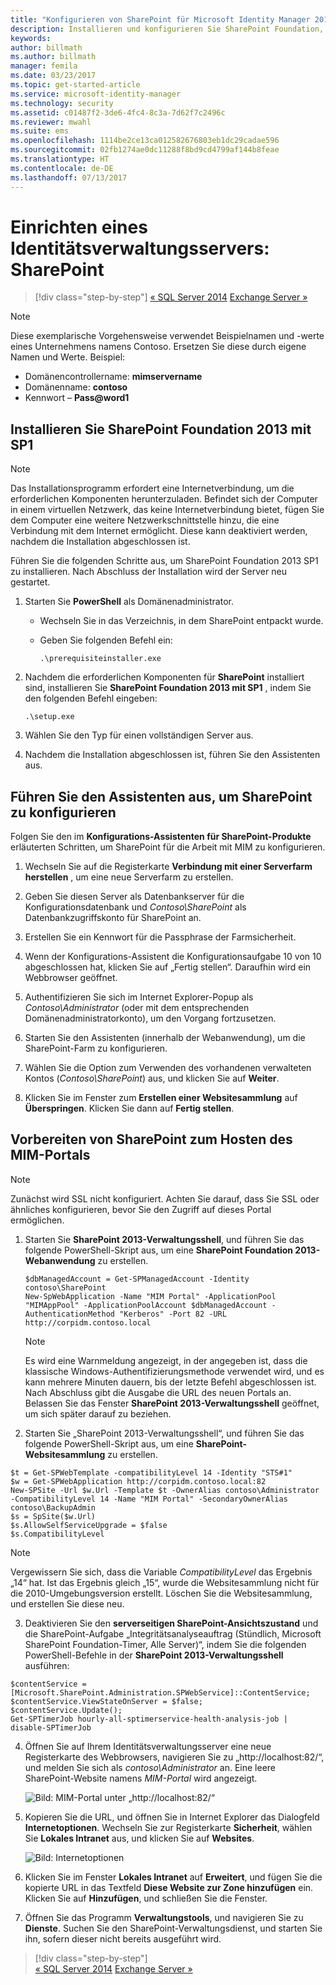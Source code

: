 ```yaml
---
title: "Konfigurieren von SharePoint für Microsoft Identity Manager 2016 | Microsoft-Dokumentation"
description: Installieren und konfigurieren Sie SharePoint Foundation, sodass es die MIM-Portalseite hosten kann.
keywords: 
author: billmath
ms.author: billmath
manager: femila
ms.date: 03/23/2017
ms.topic: get-started-article
ms.service: microsoft-identity-manager
ms.technology: security
ms.assetid: c01487f2-3de6-4fc4-8c3a-7d62f7c2496c
ms.reviewer: mwahl
ms.suite: ems
ms.openlocfilehash: 1114be2ce13ca012582676803eb1dc29cadae596
ms.sourcegitcommit: 02fb1274ae0dc11288f8bd9cd4799af144b8feae
ms.translationtype: HT
ms.contentlocale: de-DE
ms.lasthandoff: 07/13/2017
---
```

# <a name="set-up-an-identity-management-server-sharepoint"></a>Einrichten eines Identitätsverwaltungsservers: SharePoint

>[!div class="step-by-step"]
[« SQL Server 2014](prepare-server-sql2014.md)
[Exchange Server »](prepare-server-exchange.md)

> [!NOTE]
> Diese exemplarische Vorgehensweise verwendet Beispielnamen und -werte eines Unternehmens namens Contoso. Ersetzen Sie diese durch eigene Namen und Werte. Beispiel:
> - Domänencontrollername: **mimservername**
> - Domänenname: **contoso**
> - Kennwort – **Pass@word1**


## <a name="install-sharepoint-foundation-2013-with-sp1"></a>Installieren Sie **SharePoint Foundation 2013 mit SP1**

> [!NOTE]
> Das Installationsprogramm erfordert eine Internetverbindung, um die erforderlichen Komponenten herunterzuladen. Befindet sich der Computer in einem virtuellen Netzwerk, das keine Internetverbindung bietet, fügen Sie dem Computer eine weitere Netzwerkschnittstelle hinzu, die eine Verbindung mit dem Internet ermöglicht. Diese kann deaktiviert werden, nachdem die Installation abgeschlossen ist.

Führen Sie die folgenden Schritte aus, um SharePoint Foundation 2013 SP1 zu installieren. Nach Abschluss der Installation wird der Server neu gestartet.

1.  Starten Sie **PowerShell** als Domänenadministrator.

    -   Wechseln Sie in das Verzeichnis, in dem SharePoint entpackt wurde.

    -   Geben Sie folgenden Befehl ein:

        ```
        .\prerequisiteinstaller.exe
        ```

2.  Nachdem die erforderlichen Komponenten für **SharePoint** installiert sind, installieren Sie **SharePoint Foundation 2013 mit SP1** , indem Sie den folgenden Befehl eingeben:

    ```
    .\setup.exe
    ```

3.  Wählen Sie den Typ für einen vollständigen Server aus.

4.  Nachdem die Installation abgeschlossen ist, führen Sie den Assistenten aus.

## <a name="run-the-wizard-to-configure-sharepoint"></a>Führen Sie den Assistenten aus, um SharePoint zu konfigurieren

Folgen Sie den im **Konfigurations-Assistenten für SharePoint-Produkte** erläuterten Schritten, um SharePoint für die Arbeit mit MIM zu konfigurieren.

1. Wechseln Sie auf die Registerkarte **Verbindung mit einer Serverfarm herstellen** , um eine neue Serverfarm zu erstellen.

2. Geben Sie diesen Server als Datenbankserver für die Konfigurationsdatenbank und *Contoso\SharePoint* als Datenbankzugriffskonto für SharePoint an.

3. Erstellen Sie ein Kennwort für die Passphrase der Farmsicherheit.

4. Wenn der Konfigurations-Assistent die Konfigurationsaufgabe 10 von 10 abgeschlossen hat, klicken Sie auf „Fertig stellen“. Daraufhin wird ein Webbrowser geöffnet.

5. Authentifizieren Sie sich im Internet Explorer-Popup als *Contoso\Administrator* (oder mit dem entsprechenden Domänenadministratorkonto), um den Vorgang fortzusetzen.

6. Starten Sie den Assistenten (innerhalb der Webanwendung), um die SharePoint-Farm zu konfigurieren.

7. Wählen Sie die Option zum Verwenden des vorhandenen verwalteten Kontos (*Contoso\SharePoint*) aus, und klicken Sie auf **Weiter**.

8. Klicken Sie im Fenster zum **Erstellen einer Websitesammlung** auf **Überspringen**.  Klicken Sie dann auf **Fertig stellen**.

## <a name="prepare-sharepoint-to-host-the-mim-portal"></a>Vorbereiten von SharePoint zum Hosten des MIM-Portals

> [!NOTE]
> Zunächst wird SSL nicht konfiguriert. Achten Sie darauf, dass Sie SSL oder ähnliches konfigurieren, bevor Sie den Zugriff auf dieses Portal ermöglichen.

1. Starten Sie  **SharePoint 2013-Verwaltungsshell**, und führen Sie das folgende PowerShell-Skript aus, um eine **SharePoint Foundation 2013-Webanwendung** zu erstellen.

    ```
    $dbManagedAccount = Get-SPManagedAccount -Identity contoso\SharePoint
    New-SpWebApplication -Name "MIM Portal" -ApplicationPool "MIMAppPool" -ApplicationPoolAccount $dbManagedAccount -AuthenticationMethod "Kerberos" -Port 82 -URL http://corpidm.contoso.local
    ```

    > [!NOTE]
    > Es wird eine Warnmeldung angezeigt, in der angegeben ist, dass die klassische Windows-Authentifizierungsmethode verwendet wird, und es kann mehrere Minuten dauern, bis der letzte Befehl abgeschlossen ist. Nach Abschluss gibt die Ausgabe die URL des neuen Portals an. Belassen Sie das Fenster **SharePoint 2013-Verwaltungsshell** geöffnet, um sich später darauf zu beziehen.

2. Starten Sie „SharePoint 2013-Verwaltungsshell“, und führen Sie das folgende PowerShell-Skript aus, um eine **SharePoint-Websitesammlung** zu erstellen.

  ```
  $t = Get-SPWebTemplate -compatibilityLevel 14 -Identity "STS#1"
  $w = Get-SPWebApplication http://corpidm.contoso.local:82
  New-SPSite -Url $w.Url -Template $t -OwnerAlias contoso\Administrator
  -CompatibilityLevel 14 -Name "MIM Portal" -SecondaryOwnerAlias contoso\BackupAdmin
  $s = SpSite($w.Url)
  $s.AllowSelfServiceUpgrade = $false
  $s.CompatibilityLevel
  ```

  > [!NOTE]
  > Vergewissern Sie sich, dass die Variable *CompatibilityLevel* das Ergebnis „14“ hat. Ist das Ergebnis gleich „15“, wurde die Websitesammlung nicht für die 2010-Umgebungsversion erstellt. Löschen Sie die Websitesammlung, und erstellen Sie diese neu.

3. Deaktivieren Sie den **serverseitigen SharePoint-Ansichtszustand** und die SharePoint-Aufgabe „Integritätsanalyseauftrag (Stündlich, Microsoft SharePoint Foundation-Timer, Alle Server)“, indem Sie die folgenden PowerShell-Befehle in der **SharePoint 2013-Verwaltungsshell** ausführen:

  ```
  $contentService = [Microsoft.SharePoint.Administration.SPWebService]::ContentService;
  $contentService.ViewStateOnServer = $false;
  $contentService.Update();
  Get-SPTimerJob hourly-all-sptimerservice-health-analysis-job | disable-SPTimerJob
  ```

4. Öffnen Sie auf Ihrem Identitätsverwaltungsserver eine neue Registerkarte des Webbrowsers, navigieren Sie zu „http://localhost:82/“, und melden Sie sich als *contoso\Administrator* an.  Eine leere SharePoint-Website namens *MIM-Portal* wird angezeigt.

    ![Bild: MIM-Portal unter „http://localhost:82/“](media/MIM-DeploySP1.png)

5. Kopieren Sie die URL, und öffnen Sie in Internet Explorer das Dialogfeld **Internetoptionen**. Wechseln Sie zur Registerkarte **Sicherheit**, wählen Sie **Lokales Intranet** aus, und klicken Sie auf **Websites**.

    ![Bild: Internetoptionen](media/MIM-DeploySP2.png)

6. Klicken Sie im Fenster **Lokales Intranet** auf **Erweitert**, und fügen Sie die kopierte URL in das Textfeld **Diese Website zur Zone hinzufügen** ein. Klicken Sie auf **Hinzufügen**, und schließen Sie die Fenster.

7. Öffnen Sie das Programm **Verwaltungstools**, und navigieren Sie zu **Dienste**. Suchen Sie den SharePoint-Verwaltungsdienst, und starten Sie ihn, sofern dieser nicht bereits ausgeführt wird.

>[!div class="step-by-step"]  
[« SQL Server 2014](prepare-server-sql2014.md)
[Exchange Server »](prepare-server-exchange.md)
